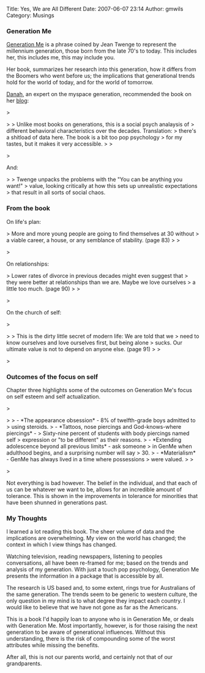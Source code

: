 Title: Yes, We are All Different
Date: 2007-06-07 23:14
Author: gmwils
Category: Musings

### Generation Me

</p>

[Generation Me][] is a phrase coined by Jean Twenge to represent the
millennium generation, those born from the late 70's to today. This
includes her, this includes me, this may include you.

</p>

Her book, summarizes her research into this generation, how it differs
from the Boomers who went before us; the implications that generational
trends hold for the world of today, and for the world of tomorrow.

</p>

[Danah][], an expert on the myspace generation, recommended the book on
her [blog][Danah]:

</p>

<p>
> </p>
>
> Unlike most books on generations, this is a social psych analaysis of
> different behavioral characteristics over the decades. Translation:
> there's a shitload of data here. The book is a bit too pop psychology
> for my tastes, but it makes it very accessible.
>
> </p>
> <p>

</p>

And:

</p>

<p>
>
> Twenge unpacks the problems with the "You can be anything you want!"
> value, looking critically at how this sets up unrealistic expectations
> that result in all sorts of social chaos.

</p>

### From the book

</p>

On life's plan:

</p>

<p>
> More and more young people are going to find themselves at 30 without
> a viable career, a house, or any semblance of stability. (page 83)
>
> </p>
> <p>

</p>

On relationships:

</p>

<p>
> Lower rates of divorce in previous decades might even suggest that
> they were better at relationships than we are. Maybe we love ourselves
> a little too much. (page 90)
>
> </p>
> <p>

</p>

On the church of self:

</p>

<p>
> </p>
>
> This is the dirty little secret of modern life: We are told that we
> need to know ourselves and love ourselves first, but being alone
> sucks. Our ultimate value is not to depend on anyone else. (page 91)
>
> </p>
> <p>

</p>

### Outcomes of the focus on self

</p>

Chapter three highlights some of the outcomes on Generation Me's focus
on self esteem and self actualization.

</p>
<p>
> </p>
>
> -   *The appearance obsession* - 8% of twelfth-grade boys admitted to
>     using steroids.
> -   *Tattoos, nose piercings and God-knows-where piercings* -
>     Sixty-nine percent of students with body piercings named self
>     expression or "to be different" as their reasons.
> -   *Extending adolescence beyond all previous limits* - ask someone
>     in GenMe when adulthood begins, and a surprising number will say
>     30.
> -   *Materialism* - GenMe has always lived in a time where possessions
>     were valued.
>
> </p>
> <p>

</p>

Not everything is bad however. The belief in the individual, and that
each of us can be whatever we want to be, allows for an incredible
amount of tolerance. This is shown in the improvements in tolerance for
minorities that have been shunned in generations past.

</p>

### My Thoughts

</p>

I learned a lot reading this book. The sheer volume of data and the
implications are overwhelming. My view on the world has changed; the
context in which I view things has changed.

</p>

Watching television, reading newspapers, listening to peoples
conversations, all have been re-framed for me; based on the trends and
analysis of my generation. With just a touch pop psychology, Generation
Me presents the information in a package that is accessible by all.

</p>

The research is US based and, to some extent, rings true for Australians
of the same generation. The trends seem to be generic to western
culture, the only question in my mind is to what degree they impact each
country. I would like to believe that we have not gone as far as the
Americans.

</p>

This is a book I'd happily loan to anyone who is in Generation Me, or
deals with Generation Me. Most importantly, however, is for those
raising the next generation to be aware of generational influences.
Without this understanding, there is the risk of compounding some of the
worst attributes while missing the benefits.

</p>

After all, this is not our parents world, and certainly not that of our
grandparents.

</p>

  [Generation Me]: http://www.amazon.com/exec/obidos/asin/0743276981/ref=nosim/pseudofish-20
  [Danah]: http://www.zephoria.org/thoughts/archives/2007/04/29/generation_me.html
